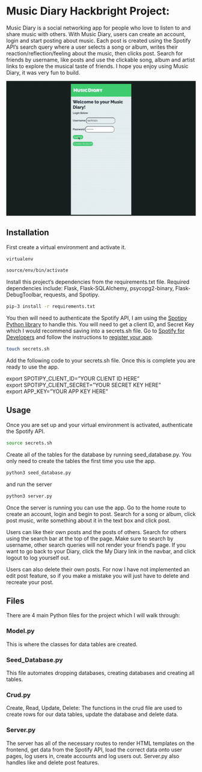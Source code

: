 # Music Diary Hackbright Project:

Music Diary is a social networking app for people who love to listen to and share music with others.  With Music Diary, users can create an account, login and start posting about music. Each post is created using the Spotify API’s search query where a user selects a song or album, writes their reaction/reflection/feeling about the music, then clicks post. Search for friends by username, like posts and use the clickable song, album and artist links to explore the musical taste of friends. I hope you enjoy using Music Diary, it was very fun to build.

![alt-text](https://github.com/rach0101/Music_Diary_Hackbright_Project/blob/main/GIF/Music%20Diary%20Gif.gif)

## Installation

First create a virtual environment and activate it.
``` bash 
virtualenv
```
``` bash
source/env/bin/activate
```
Install this project’s dependencies from the requirements.txt file.
Required dependencies include: Flask, Flask-SQLAlchemy, psycopg2-binary, Flask-DebugToolbar, requests, and Spotipy.

``` bash 
pip-3 install -r requirements.txt
```

You then will need to authenticate the Spotify API, I am using the [Spotipy Python library](https://spotipy.readthedocs.io/en/2.19.0/) to handle this. You will need to get a client ID, and Secret Key which I would recommend saving into a secrets.sh file. Go to [Spotify for Developers](https://developer.spotify.com/) and follow the instructions to [register your app](https://developer.spotify.com/documentation/general/guides/app-settings/#register-your-app). 

``` bash 
touch secrets.sh 
```
Add the following code to your secrets.sh file. Once this is complete you are ready to use the app.

export SPOTIPY_CLIENT_ID=”YOUR CLIENT ID HERE”  
export SPOTIPY_CLIENT_SECRET=”YOUR SECRET KEY HERE”  
export APP_KEY=”YOUR APP KEY HERE”  


## Usage

Once you are set up and your virtual environment is activated, authenticate the Spotify API.
``` bash
source secrets.sh
```

Create all of the tables for the database by running seed_database.py. You only need to create the tables the first time you use the app.

```bash
python3 seed_database.py
```

and run the server

```bash
python3 server.py
```

Once the server is running you can use the app. Go to the home route to create an account, login and begin to post. Search for a song or album, click post music, write something about it in the text box and click post. 

Users can like their own posts and the posts of others. Search for others using the search bar at the top of the page. Make sure to search by username, other search queries will not render your friend’s page. If you want to go back to your Diary, click the My Diary link in the navbar, and click logout to log yourself out.

Users can also delete their own posts. For now I have not implemented an edit post feature, so if you make a mistake you will just have to delete and recreate your post.

## Files
There are 4 main Python files for the project which I will walk through:

### Model.py
This is where the classes for data tables are created.

### Seed_Database.py

This file automates dropping databases, creating databases and creating all tables.

### Crud.py 

Create, Read, Update, Delete: The functions in the crud file are used to create rows for our data tables, update the database and delete data.

### Server.py 

The server has all of the necessary routes to render HTML templates on the frontend, get data from the Spotify API, load the correct data onto user pages, log users in, create accounts and log users out. Server.py also handles like and delete post 
features.
